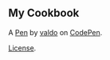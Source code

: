 My Cookbook
-----------


A [Pen](https://codepen.io/valdodotcom/pen/oNPYbpR) by [valdo](https://codepen.io/valdodotcom) on [CodePen](https://codepen.io).

[License](https://codepen.io/license/pen/oNPYbpR).